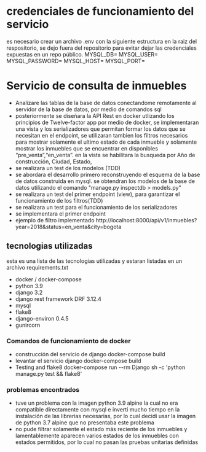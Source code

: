 # credenciales de funcionamiento del servicio
es necesario crear un archivo .env con la siguiente estructura en la raiz del respositorio, se dejo fuera del repositorio para evitar
dejar las credenciales expuestas en un repo público.
MYSQL_DB=
MYSQL_USER=
MYSQL_PASSWORD=
MYSQL_HOST=
MYSQL_PORT=

# Servicio de consulta de inmuebles
- Analizare las tablas de la base de datos conectandome remotamente al servidor de la base de datos, por medio de comandos sql
- posteriormente se diseñara la API Rest en docker utlizando los principios de Twelve-factor app por medio de docker, se implementaran una vista y los serializadores que permitan formar los datos que se necesitan en el endpoint, se utilizaran tambien los filtros necesarios para mostrar solamente el ultimo estado de cada inmueble y solamente mostrar los inmuebles que se encuentrar en disponibles “pre_venta”,“en_venta”. en la vista se habilitara la busqueda por Año de construcción, Ciudad, Estado, 
- se realizara un test de los modelos (TDD)
- se abordara el desarrollo primero reconstruyendo el esquema de la base de datos
construida en mysql. se obtendran los modelos de la base de datos utilizando el comando "manage.py inspectdb > models.py"
- se realizara un test del primer endpoint (view), para garantizar el funcionamiento de los filtros(TDD)
- se realizara un test para el funcionamiento de los serializadores
- se implementara el primer endpoint
- ejemplo de filtro implementado http://localhost:8000/api/v1/inmuebles?year=2018&status=en_venta&city=bogota
 
## tecnologias utilizadas
esta es una lista de las tecnologias utilizadas y estaran listadas en un archivo requirements.txt
- docker / docker-compose
- python 3.9
- django 3.2
- django rest framework DRF 3.12.4
- mysql 
- flake8
- django-environ 0.4.5
- gunircorn
### Comandos de funcionamiento de docker
- construcción del servicio de django docker-compose build
- levantar el servicio django docker-compose build
- Testing and flake8 docker-compose run --rm Django sh -c 'python manage.py test && flake8'

### problemas encontrados
- tuve un problema con la imagen python 3.9 alpine la cual no era compatible directamente con mysql e inverti mucho tiempo en la instalación de las librerias necesarias, por lo cual decidi usar la imagen de python 3.7 alpine que no presentaba este problema
- no pude filtrar solamente el estado más reciente de los inmuebles y lamentablemente aparecen varios estados de los inmuebles con estados permitidos, por lo cual no pasan las pruebas unitarias definidas

